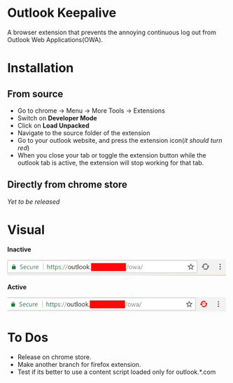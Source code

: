 # Outlook Keepalive
A browser extension that prevents the annoying continuous log out from Outlook Web Applications(OWA).

# Installation

## From source
- Go to chrome -> Menu -> More Tools -> Extensions
- Switch on **Developer Mode**
- Click on **Load Unpacked**
- Navigate to the source folder of the extension
- Go to your outlook website, and press the extension icon(_it should turn red_)
- When you close your tab or toggle the extension button while the outlook tab is active, the extension will stop working for that tab.

## Directly from chrome store
_Yet to be released_


# Visual

**Inactive**

![Inactive state](images/inactive.png)

**Active**

![Active state](images/active.png)

# To Dos
- Release on chrome store.
- Make another branch for firefox extension.
- Test if its better to use a content script loaded only for outlook.*.com
